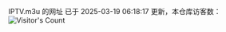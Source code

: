IPTV.m3u 的网址 已于 2025-03-19 06:18:17 更新，本仓库访客数：![Visitor's Count](https://profile-counter.glitch.me/hero1898_tv/count.svg)
